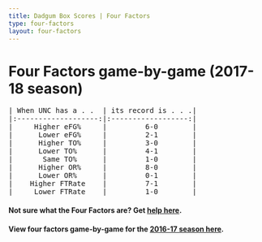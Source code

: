 ```yaml
---
title: Dadgum Box Scores | Four Factors
type: four-factors
layout: four-factors
---
```


# Four Factors game-by-game (2017-18 season)

<pre class="huffman stilwata">
| When UNC has a . .  | its record is . . .|
|:-------------------:|:------------------:|
|     Higher eFG%     |         6-0        |
|      Lower eFG%     |         2-1        |
|      Higher TO%     |         3-0        |
|      Lower TO%      |         4-1        |
|       Same TO%      |         1-0        |
|      Higher OR%     |         8-0        |
|      Lower OR%      |         0-1        |
|    Higher FTRate    |         7-1        |
|     Lower FTRate    |         1-0        |
</pre>

#### Not sure what the Four Factors are? Get [help here](https://cbbstatshelp.com/four-factors/intro/).

#### View four factors game-by-game for the [2016-17 season here](/four-factors-16-17).